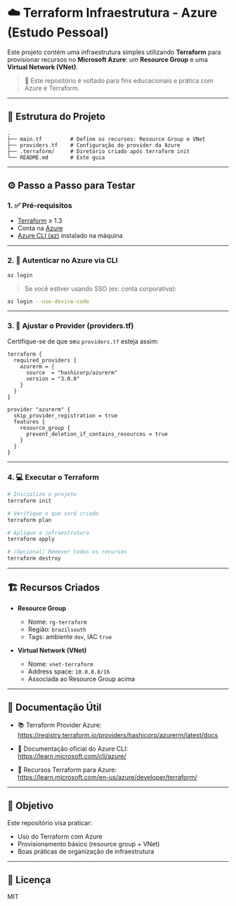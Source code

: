 # ☁️ Terraform Infraestrutura - Azure (Estudo Pessoal)

Este projeto contém uma infraestrutura simples utilizando **Terraform** para provisionar recursos no **Microsoft Azure**: um **Resource Group** e uma **Virtual Network (VNet)**.

> 🧪 Este repositório é voltado para fins educacionais e prática com Azure e Terraform.

---

## 📁 Estrutura do Projeto

```
.
├── main.tf         # Define os recursos: Resource Group e VNet
├── providers.tf    # Configuração do provider da Azure
├── .terraform/     # Diretório criado após terraform init
└── README.md       # Este guia
```

---

## ⚙️ Passo a Passo para Testar

### 1. ✅ Pré-requisitos

- [Terraform](https://developer.hashicorp.com/terraform/downloads) ≥ 1.3
- Conta na [Azure](https://portal.azure.com/)
- [Azure CLI (az)](https://learn.microsoft.com/pt-br/cli/azure/install-azure-cli) instalado na máquina

---

### 2. 🔐 Autenticar no Azure via CLI

```bash
az login
```

> Se você estiver usando SSO (ex: conta corporativa):
```bash
az login --use-device-code
```

---

### 3. 🧾 Ajustar o Provider (providers.tf)

Certifique-se de que seu `providers.tf` esteja assim:

```hcl
terraform {
  required_providers {
    azurerm = {
      source  = "hashicorp/azurerm"
      version = "3.0.0"
    }
  }
}

provider "azurerm" {
  skip_provider_registration = true
  features {
    resource_group {
      prevent_deletion_if_contains_resources = true
    }
  }
}
```

---

### 4. 💻 Executar o Terraform

```bash
# Inicialize o projeto
terraform init

# Verifique o que será criado
terraform plan

# Aplique a infraestrutura
terraform apply

# (Opcional) Remover todos os recursos
terraform destroy
```

---

## 🏗️ Recursos Criados

- **Resource Group**
  - Nome: `rg-terraform`
  - Região: `brazilsouth`
  - Tags: ambiente `dev`, IAC `true`

- **Virtual Network (VNet)**
  - Nome: `vnet-terraform`
  - Address space: `10.0.0.0/16`
  - Associada ao Resource Group acima

---

## 🔗 Documentação Útil

- 📚 Terraform Provider Azure:  
  https://registry.terraform.io/providers/hashicorp/azurerm/latest/docs

- 📖 Documentação oficial do Azure CLI:  
  https://learn.microsoft.com/cli/azure/

- 📘 Recursos Terraform para Azure:  
  https://learn.microsoft.com/en-us/azure/developer/terraform/

---

## 🧪 Objetivo

Este repositório visa praticar:

- Uso do Terraform com Azure
- Provisionamento básico (resource group + VNet)
- Boas práticas de organização de infraestrutura

---

## 📃 Licença

MIT
